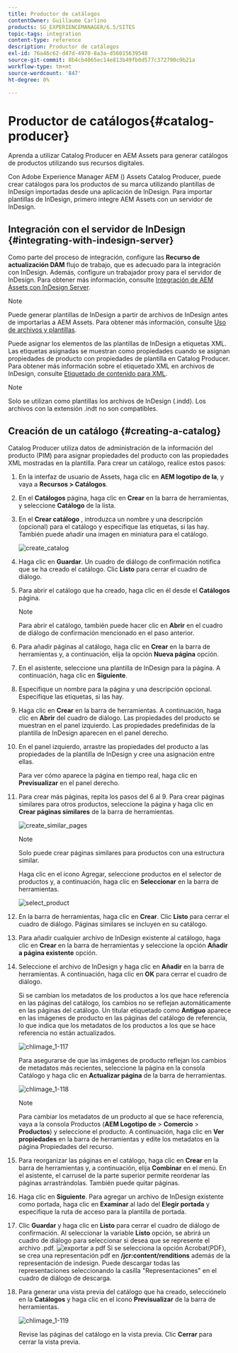 ```yaml
---
title: Productor de catálogos
contentOwner: Guillaume Carlino
products: SG_EXPERIENCEMANAGER/6.5/SITES
topic-tags: integration
content-type: reference
description: Productor de catálogos
exl-id: 76a46c62-d47d-4970-8a3a-d56015639548
source-git-commit: 8b4cb4065ec14e813b49fb0d577c372790c9b21a
workflow-type: tm+mt
source-wordcount: '847'
ht-degree: 0%

---
```


# Productor de catálogos{#catalog-producer}

Aprenda a utilizar Catalog Producer en AEM Assets para generar catálogos de productos utilizando sus recursos digitales.

Con Adobe Experience Manager AEM () Assets Catalog Producer, puede crear catálogos para los productos de su marca utilizando plantillas de InDesign importadas desde una aplicación de InDesign. Para importar plantillas de InDesign, primero integre AEM Assets con un servidor de InDesign.

## Integración con el servidor de InDesign {#integrating-with-indesign-server}

Como parte del proceso de integración, configure las **Recurso de actualización DAM** flujo de trabajo, que es adecuado para la integración con InDesign. Además, configure un trabajador proxy para el servidor de InDesign. Para obtener más información, consulte [Integración de AEM Assets con InDesign Server](/help/assets/indesign.md).

>[!NOTE]
>
>Puede generar plantillas de InDesign a partir de archivos de InDesign antes de importarlas a AEM Assets. Para obtener más información, consulte [Uso de archivos y plantillas](https://helpx.adobe.com/indesign/using/files-templates.html).
>
>Puede asignar los elementos de las plantillas de InDesign a etiquetas XML. Las etiquetas asignadas se muestran como propiedades cuando se asignan propiedades de producto con propiedades de plantilla en Catalog Producer. Para obtener más información sobre el etiquetado XML en archivos de InDesign, consulte [Etiquetado de contenido para XML](https://helpx.adobe.com/indesign/using/tagging-content-xml.html).

>[!NOTE]
>
>Solo se utilizan como plantillas los archivos de InDesign (.indd). Los archivos con la extensión .indt no son compatibles.

## Creación de un catálogo {#creating-a-catalog}

Catalog Producer utiliza datos de administración de la información del producto (PIM) para asignar propiedades del producto con las propiedades XML mostradas en la plantilla. Para crear un catálogo, realice estos pasos:

1. En la interfaz de usuario de Assets, haga clic en **AEM logotipo de la**, y vaya a **Recursos > Catálogos**.
1. En el **Catálogos** página, haga clic en **Crear** en la barra de herramientas, y seleccione **Catálogo** de la lista.
1. En el **Crear catálogo** , introduzca un nombre y una descripción (opcional) para el catálogo y especifique las etiquetas, si las hay. También puede añadir una imagen en miniatura para el catálogo.

   ![create_catalog](assets/create_catalog.png)

1. Haga clic en **Guardar**. Un cuadro de diálogo de confirmación notifica que se ha creado el catálogo. Clic **Listo** para cerrar el cuadro de diálogo.
1. Para abrir el catálogo que ha creado, haga clic en él desde el **Catálogos** página.

   >[!NOTE]
   >
   >Para abrir el catálogo, también puede hacer clic en **Abrir** en el cuadro de diálogo de confirmación mencionado en el paso anterior.

1. Para añadir páginas al catálogo, haga clic en **Crear** en la barra de herramientas y, a continuación, elija la opción **Nueva página** opción.
1. En el asistente, seleccione una plantilla de InDesign para la página. A continuación, haga clic en **Siguiente**.
1. Especifique un nombre para la página y una descripción opcional. Especifique las etiquetas, si las hay.
1. Haga clic en **Crear** en la barra de herramientas. A continuación, haga clic en **Abrir** del cuadro de diálogo. Las propiedades del producto se muestran en el panel izquierdo. Las propiedades predefinidas de la plantilla de InDesign aparecen en el panel derecho.
1. En el panel izquierdo, arrastre las propiedades del producto a las propiedades de la plantilla de InDesign y cree una asignación entre ellas.

   Para ver cómo aparece la página en tiempo real, haga clic en **Previsualizar** en el panel derecho.

1. Para crear más páginas, repita los pasos del 6 al 9. Para crear páginas similares para otros productos, seleccione la página y haga clic en **Crear páginas similares** de la barra de herramientas.

   ![create_similar_pages](assets/create_similar_pages.png)

   >[!NOTE]
   >
   >Solo puede crear páginas similares para productos con una estructura similar.

   Haga clic en el icono Agregar, seleccione productos en el selector de productos y, a continuación, haga clic en **Seleccionar** en la barra de herramientas.

   ![select_product](assets/select_product.png)

1. En la barra de herramientas, haga clic en **Crear**. Clic **Listo** para cerrar el cuadro de diálogo. Páginas similares se incluyen en su catálogo.
1. Para añadir cualquier archivo de InDesign existente al catálogo, haga clic en **Crear** en la barra de herramientas y seleccione la opción **Añadir a página existente** opción.
1. Seleccione el archivo de InDesign y haga clic en **Añadir** en la barra de herramientas. A continuación, haga clic en **OK** para cerrar el cuadro de diálogo.

   Si se cambian los metadatos de los productos a los que hace referencia en las páginas del catálogo, los cambios no se reflejan automáticamente en las páginas del catálogo. Un titular etiquetado como **Antiguo** aparece en las imágenes de producto en las páginas del catálogo de referencia, lo que indica que los metadatos de los productos a los que se hace referencia no están actualizados.

   ![chlimage_1-117](assets/chlimage_1-117a.png)

   Para asegurarse de que las imágenes de producto reflejan los cambios de metadatos más recientes, seleccione la página en la consola Catálogo y haga clic en **Actualizar página** de la barra de herramientas.

   ![chlimage_1-118](assets/chlimage_1-118a.png)

   >[!NOTE]
   >
   >Para cambiar los metadatos de un producto al que se hace referencia, vaya a la consola Productos (**AEM Logotipo de** > **Comercio** > **Productos**) y seleccione el producto. A continuación, haga clic en **Ver propiedades** en la barra de herramientas y edite los metadatos en la página Propiedades del recurso.

1. Para reorganizar las páginas en el catálogo, haga clic en **Crear** en la barra de herramientas y, a continuación, elija **Combinar** en el menú. En el asistente, el carrusel de la parte superior permite reordenar las páginas arrastrándolas. También puede quitar páginas.

1. Haga clic en **Siguiente**. Para agregar un archivo de InDesign existente como portada, haga clic en **Examinar** al lado del **Elegir portada** y especifique la ruta de acceso para la plantilla de portada.
1. Clic **Guardar** y haga clic en **Listo** para cerrar el cuadro de diálogo de confirmación.
Al seleccionar la variable **Listo** opción, se abrirá un cuadro de diálogo para seleccionar si desea que se represente el archivo .pdf.
   ![exportar a pdf](assets/CatalogPDF.png)
Si se selecciona la opción Acrobat(PDF), se crea una representación pdf en  **/jcr:content/renditions** además de la representación de indesign. Puede descargar todas las representaciones seleccionando la casilla &quot;Representaciones&quot; en el cuadro de diálogo de descarga.

1. Para generar una vista previa del catálogo que ha creado, selecciónelo en la **Catálogos** y haga clic en el icono **Previsualizar** de la barra de herramientas.

   ![chlimage_1-119](assets/chlimage_1-119a.png)

   Revise las páginas del catálogo en la vista previa. Clic **Cerrar** para cerrar la vista previa.
